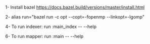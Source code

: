 1- Install bazel https://docs.bazel.build/versions/master/install.html

2- alias run="bazel run -c opt --copt=-fopenmp --linkopt=-lgomp"

4- To run indexer: run :main_index -- --help

6- To run mapper: run :main -- --help
